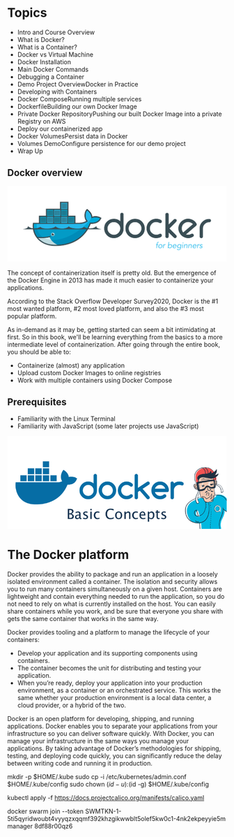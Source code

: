 # Topics

* Intro and Course Overview
* What is Docker?
* What is a Container?
* Docker vs Virtual Machine
* Docker Installation
* Main Docker Commands
* Debugging a Container
* Demo Project OverviewDocker in Practice
* Developing with Containers
* Docker ComposeRunning multiple services
* DockerfileBuilding our own Docker Image
* Private Docker RepositoryPushing our built Docker Image into a private Registry on AWS
* Deploy our containerized app
* Docker VolumesPersist data in Docker
* Volumes DemoConfigure persistence for our demo project
* Wrap Up





## Docker overview



![](assets/docker-logo.png)

The concept of containerization itself is pretty old. But the emergence of the Docker Engine in 2013 has made it much easier to containerize your applications.

According to the Stack Overflow Developer Survey2020, Docker is the #1 most wanted platform, #2 most loved platform, and also the #3 most popular platform.

As in-demand as it may be, getting started can seem a bit intimidating at first. So in this book, we'll be learning everything from the basics to a more intermediate level of containerization. After going through the entire book, you should be able to:

* Containerize (almost) any application
* Upload custom Docker Images to online registries
* Work with multiple containers using Docker Compose

## Prerequisites
* Familiarity with the Linux Terminal
* Familiarity with JavaScript (some later projects use JavaScript)



![](assets/docker-basic.png)

# The Docker platform
Docker provides the ability to package and run an application in a loosely isolated environment called a container. The isolation and security allows you to run many containers simultaneously on a given host. Containers are lightweight and contain everything needed to run the application, so you do not need to rely on what is currently installed on the host. You can easily share containers while you work, and be sure that everyone you share with gets the same container that works in the same way.

Docker provides tooling and a platform to manage the lifecycle of your containers:

* Develop your application and its supporting components using containers.
* The container becomes the unit for distributing and testing your application.
* When you’re ready, deploy your application into your production environment, as a container or an orchestrated service. This works the same whether your production environment is a local data center, a cloud provider, or a hybrid of the two.


Docker is an open platform for developing, shipping, and running applications. Docker enables you to separate your applications from your infrastructure so you can deliver software quickly. With Docker, you can manage your infrastructure in the same ways you manage your applications. By taking advantage of Docker’s methodologies for shipping, testing, and deploying code quickly, you can significantly reduce the delay between writing code and running it in production.


mkdir -p $HOME/.kube
  sudo cp -i /etc/kubernetes/admin.conf $HOME/.kube/config
  sudo chown $(id -u):$(id -g) $HOME/.kube/config


kubectl apply -f https://docs.projectcalico.org/manifests/calico.yaml

docker swarm join --token SWMTKN-1-5ti5qyridwoubt4vyyqzxqqmf392khzgikwwblt5olef5kw0c1-4nk2ekpeyyie5m manager
8df88r00qz6